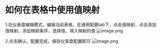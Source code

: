 # 如何在表格中使用值映射

1.在仪表盘编辑模式，编辑当前表格，在通用配置tab下，点击值映射，点击添加值映射，添加映射条件，选择值，填入映射的值
![image.png](/img/src/visulization/tablePro/valueMapping/valueMapping1.png)

2.点击确认，配置完成，保存仪表盘配置即可
![image.png](/img/src/visulization/tablePro/valueMapping/valueMapping2.png)
